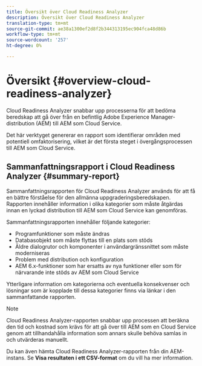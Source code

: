 ```yaml
---
title: Översikt över Cloud Readiness Analyzer
description: Översikt över Cloud Readiness Analyzer
translation-type: tm+mt
source-git-commit: ae38a1300ef2d8f2b344313195ec904fca48d86b
workflow-type: tm+mt
source-wordcount: '257'
ht-degree: 0%

---
```



# Översikt {#overview-cloud-readiness-analyzer}

Cloud Readiness Analyzer snabbar upp processerna för att bedöma beredskap att gå över från en befintlig Adobe Experience Manager-distribution (AEM) till AEM som Cloud Service.

Det här verktyget genererar en rapport som identifierar områden med potentiell omfaktorisering, vilket är det första steget i övergångsprocessen till AEM som Cloud Service.

## Sammanfattningsrapport i Cloud Readiness Analyzer {#summary-report}

Sammanfattningsrapporten för Cloud Readiness Analyzer används för att få en bättre förståelse för den allmänna uppgraderingsberedskapen. Rapporten innehåller information i olika kategorier som måste åtgärdas innan en lyckad distribution till AEM som Cloud Service kan genomföras.

Sammanfattningsrapporten innehåller följande kategorier:

* Programfunktioner som måste ändras
* Databasobjekt som måste flyttas till en plats som stöds
* Äldre dialogrutor och komponenter i användargränssnittet som måste moderniseras
* Problem med distribution och konfiguration
* AEM 6.x-funktioner som har ersatts av nya funktioner eller som för närvarande inte stöds av AEM som Cloud Service

Ytterligare information om kategorierna och eventuella konsekvenser och lösningar som är kopplade till dessa kategorier finns via länkar i den sammanfattande rapporten.

>[!NOTE]
>Cloud Readiness Analyzer-rapporten snabbar upp processen att beräkna den tid och kostnad som krävs för att gå över till AEM som en Cloud Service genom att tillhandahålla information som annars skulle behöva samlas in och utvärderas manuellt.

Du kan även hämta Cloud Readiness Analyzer-rapporten från din AEM-instans. Se **Visa resultaten i ett CSV-format** om du vill ha mer information.